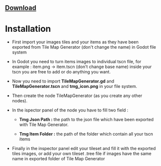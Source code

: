 ## [Download]([DownGit](https://minhaskamal.github.io/DownGit/#/home?url=https://github.com/westboy31/TileMapGeneratorJsonExport/tree/main/Godot%20%40westboy31))

# Installation

- First import your images tiles and your items as they have been exported from Tile Map Generator (don't change the name) in Godot file system

- In Godot you need to turn items images to individual tscn file, for example : item.png &rarr; item.tscn   (don't change base name)
  inside your tscn you are free to add or do anything you want.

- Now you need to import **TileMapGenerator.gd** and **TileMapGenerator.tscn** and **tmg_icon.png** in your file system.

- Then create the node TileMapGenerator (as you create any other nodes).

- In the ispector panel of the node you have to fill two field :
  
  - **Tmg Json Path :** the path to the json file which have been exported with Tile Map Generator.
  
  - **Tmg Item Folder :** the path of the folder which contain all your tscn items 

- Finally in the inspector panel edit your tileset and fill it with the exported tiles images, or add your own tileset .tree file if images have the same name in exported folder of Tile Map Generator 
